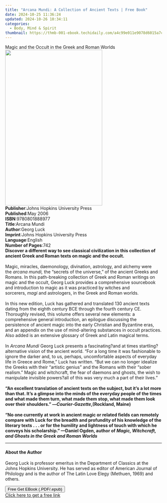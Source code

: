 ```yaml
---
title: "Arcana Mundi: A Collection of Ancient Texts | Free Book"
date: 2024-10-25 11:36:24
updated: 2024-10-26 10:34:11
categories:
  - Body, Mind & Spirit
thumbnail: https://thmb-001-ebook.techidaily.com/a4c99e011e9078d6015a7cdefc0f50605297628954ad357472e2872cfc9a818b.jpg
---
```

<main id="book-container">
  <div class="flex flex-col">
    <div class="book-brief flex-1 py-6 px-4 sm:p-6 md:py-10 md:px-8">
      <!-- brief-->
      <div class="book-brief-main">
        Magic and the Occult in the Greek and Roman Worlds
      </div>
    </div>
    <div
      class="book-meta-info flex-1 grid gap-4 col-start-1 col-end-3 row-start-1 sm:mb-6 sm:grid-cols-4 lg:gap-6 lg:col-start-2 lg:row-end-6 lg:row-span-6 lg:mb-0"
    >
      <div
        class="book-meta-info-left place-content-center mt-4 p-4 text-sm leading-6 col-start-2 col-span-2 dark:text-slate-400"
      >
        <img
          class="w-full h-500 object-cover rounded-lg sm:h-255 sm:col-span-2 lg:col-span-full"
          src="https://img-001-ebook.techidaily.com/418820bbaaf5d23ee3385f4f7b3ad4cc1414c91e573416faa482298c68e94dee.jpg"
          alt=""
          width="312"
          height="500"
        />
      </div>
      <div
        class="book-meta-info-right mt-2 col-start-1 row-start-2 col-span-3 self-center"
      >
        <!-- meta data  -->
        <div class="flex flex-col px-4 md:px-8">
          <div class="flex-1">
            <strong>Publisher</strong>:<span class="px-2"
              >Johns Hopkins University Press</span
            >
          </div>
          <div class="flex-1">
            <strong>Published</strong>:<span class="px-2">May 2006</span>
          </div>
          <div class="flex-1">
            <strong>ISBN</strong>:<span class="px-2">9780801888977</span>
          </div>
          <div class="flex-1">
            <strong>Title</strong>:<span class="px-2">Arcana Mundi</span>
          </div>
          <div class="flex-1">
            <strong>Author</strong>:<span class="px-2">Georg Luck</span>
          </div>
          <div class="flex-1">
            <strong>Imprint</strong>:<span class="px-2"
              >Johns Hopkins University Press</span
            >
          </div>
          <div class="flex-1">
            <strong>Language</strong>:<span class="px-2">English</span>
          </div>
          <div class="flex-1">
            <strong>Number of Pages</strong>:<span class="px-2">742</span>
          </div>
        </div>
      </div>
    </div>
    <div class="book-description flex-1 py-6 px-4 sm:p-6 md:py-10 md:px-8">
      <div class="book-description-main">
        <div accordion-content="" id="description">
          <b
            >Discover a different way to see classical civilization in this
            collection of ancient Greek and Roman texts on magic and the
            occult.</b
          ><br /><br />Magic, miracles, daemonology, divination, astrology, and
          alchemy were the&nbsp;<i>arcana mundi,</i>&nbsp;the “secrets of the
          universe,” of the ancient Greeks and Romans. In this path-breaking
          collection of Greek and Roman writings on magic and the occult, Georg
          Luck provides a comprehensive sourcebook and introduction to magic as
          it was practiced by witches and sorcerers,&nbsp;<i>magi</i>&nbsp;and
          astrologers, in the Greek and Roman worlds.<br /><br />In this new
          edition, Luck has gathered and translated 130 ancient texts dating
          from the eighth century BCE through the fourth century CE. Thoroughly
          revised, this volume offers several new elements: a comprehensive
          general introduction, an epilogue discussing the persistence of
          ancient magic into the early Christian and Byzantine eras, and an
          appendix on the use of mind-altering substances in occult practices.
          Also added is an extensive glossary of Greek and Latin magical
          terms.<br /><br />In&nbsp;<i>Arcana Mundi</i>&nbsp;Georg Luck presents
          a fascinating?and at times startling?alternative vision of the ancient
          world. “For a long time it was fashionable to ignore the darker and,
          to us, perhaps, uncomfortable aspects of everyday life in Greece and
          Rome,” Luck has written. “But we can no longer idealize the Greeks
          with their “artistic genius” and the Romans with their “sober
          realism.” Magic and witchcraft, the fear of daemons and ghosts, the
          wish to manipulate invisible powers?all of this was very much a part
          of their lives.”<br /><br /><b
            >“An excellent translation of ancient texts on the subject, but it’s
            a lot more than that. It’s a glimpse into the minds of the everyday
            people of the times and what made them turn, what made them stop,
            what made them look over their shoulders.”
            —<i>Courier-Gazette</i>,<i></i>(Rockland, Maine)</b
          ><br /><br /><b
            >“No one currently at work in ancient magic or related fields can
            remotely compare with Luck for the breadth and profundity of his
            knowledge of the literary texts&nbsp;.&nbsp;.&nbsp;. or for the
            humility and lightness of touch with which he conveys his
            scholarship.” —Daniel Ogden, author of
            <i
              >Magic, Witchcraft, and Ghosts in the Greek and Roman Worlds</i
            ></b
          >
        </div>
        <div class="accordion-fader"></div>
      </div>
    </div>
    <div class="book-excerpts flex-1 py-6 px-4 sm:p-6 md:py-10 md:px-8">
      <!-- excerpts-->
      <div class="book-excerpts-main">
        <hr />
        <h4 class="placeholder placeholder-heading">
          <span>About the Author</span>
        </h4>
        <p>
          Georg Luck is professor emeritus in the Department of Classics at the
          Johns Hopkins University. He has served as editor of American Journal
          of Philology and is the author of The Latin Love Elegy (Methuen, 1969)
          and others.
        </p>
      </div>
    </div>
    <div
      class="book-about-author flex-1 py-6 px-4 sm:p-6 md:py-10 md:px-8"
    ></div>
    <div class="book-free-get flex-1 py-6 px-4 sm:p-6 md:py-10 md:px-8">
      <button
        id="btn-free-get"
        class="bg-blue-500 hover:bg-blue-700 text-white font-bold py-2 px-4 rounded"
      >
        Free Get EBook (.PDF/.epub)
      </button>
      <div id="countdown-display" class="px-2 text-lg mt-2"></div>
      <a
        id="free-link"
        class="hidden bg-blue-500 hover:bg-blue-700 text-white font-bold py-2 px-4 rounded"
        href="https://www.ebooks.com/en-us/book/210476996/arcana-mundi-a-collection-of-ancient-texts/georg-luck/"
        target="_blank"
        >Click here to get a free link</a
      >
    </div>
    <script>
      let countdownTime = 0;
      let countdownInterval = null;
      document
        .getElementById('btn-free-get')
        .addEventListener('click', startCountdown);
      function startCountdown() {
        countdownTime = new Date().getTime() + 60000 * 3;
        countdownInterval = setInterval(updateCountdown, 1000);
        document.getElementById('btn-free-get').disabled = true;
        document
          .getElementById('btn-free-get')
          .classList.add('bg-gray-500', 'cursor-not-allowed');
      }
      function updateCountdown() {
        let currentTime = new Date().getTime();
        let timeLeft = countdownTime - currentTime;
        let secondsLeft = Math.floor(timeLeft / 1000);
        document.getElementById('countdown-display').innerHTML =
          `Remaining time: ${secondsLeft} seconds.`;
        if (secondsLeft <= 0) {
          clearInterval(countdownInterval);
          document.getElementById('btn-free-get').classList.add('hidden');
          document.getElementById('free-link').classList.remove('hidden');
          document.getElementById('countdown-display').innerHTML = '';
        }
      }
    </script>
  </div>
</main>

